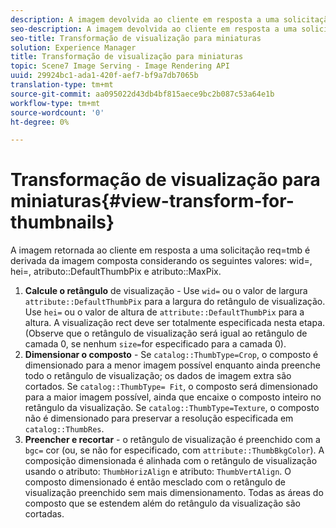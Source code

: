 ```yaml
---
description: A imagem devolvida ao cliente em resposta a uma solicitação req=tmb é derivada da imagem composta considerando os seguintes valores wid=, hei=, atributo DefaultThumbPix e atributo MaxPix.
seo-description: A imagem devolvida ao cliente em resposta a uma solicitação req=tmb é derivada da imagem composta considerando os seguintes valores wid=, hei=, atributo DefaultThumbPix e atributo MaxPix.
seo-title: Transformação de visualização para miniaturas
solution: Experience Manager
title: Transformação de visualização para miniaturas
topic: Scene7 Image Serving - Image Rendering API
uuid: 29924bc1-ada1-420f-aef7-bf9a7db7065b
translation-type: tm+mt
source-git-commit: aa095022d43db4bf815aece9bc2b087c53a64e1b
workflow-type: tm+mt
source-wordcount: '0'
ht-degree: 0%

---
```



# Transformação de visualização para miniaturas{#view-transform-for-thumbnails}

A imagem retornada ao cliente em resposta a uma solicitação req=tmb é derivada da imagem composta considerando os seguintes valores: wid=, hei=, atributo::DefaultThumbPix e atributo::MaxPix.

1. **Calcule o retângulo**  de visualização - Use  `wid=` ou o valor de largura  `attribute::DefaultThumbPix` para a largura do retângulo de visualização. Use `hei=` ou o valor de altura de `attribute::DefaultThumbPix` para a altura. A visualização rect deve ser totalmente especificada nesta etapa. (Observe que o retângulo de visualização será igual ao retângulo de camada 0, se nenhum `size=`for especificado para a camada 0).
1. **Dimensionar o composto**  - Se  `catalog::ThumbType=Crop`, o composto é dimensionado para a menor imagem possível enquanto ainda preenche todo o retângulo de visualização; os dados de imagem extra são cortados. Se `catalog::ThumbType= Fit`, o composto será dimensionado para a maior imagem possível, ainda que encaixe o composto inteiro no retângulo da visualização. Se `catalog::ThumbType=Texture`, o composto não é dimensionado para preservar a resolução especificada em `catalog::ThumbRes`.
1. **Preencher e recortar**  - o retângulo de visualização é preenchido com a  `bgc=` cor (ou, se não for especificado, com  `attribute::ThumbBkgColor`). A composição dimensionada é alinhada com o retângulo de visualização usando o atributo: `ThumbHorizAlign` e atributo: `ThumbVertAlign`. O composto dimensionado é então mesclado com o retângulo de visualização preenchido sem mais dimensionamento. Todas as áreas do composto que se estendem além do retângulo da visualização são cortadas.


